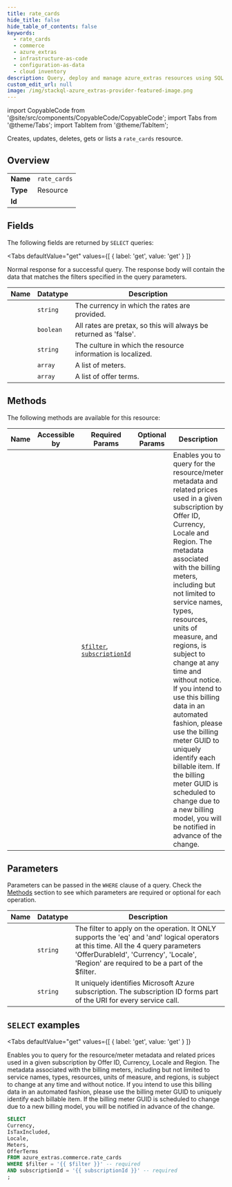 ```yaml
--- 
title: rate_cards
hide_title: false
hide_table_of_contents: false
keywords:
  - rate_cards
  - commerce
  - azure_extras
  - infrastructure-as-code
  - configuration-as-data
  - cloud inventory
description: Query, deploy and manage azure_extras resources using SQL
custom_edit_url: null
image: /img/stackql-azure_extras-provider-featured-image.png
---
```


import CopyableCode from '@site/src/components/CopyableCode/CopyableCode';
import Tabs from '@theme/Tabs';
import TabItem from '@theme/TabItem';

Creates, updates, deletes, gets or lists a <code>rate_cards</code> resource.

## Overview
<table><tbody>
<tr><td><b>Name</b></td><td><code>rate_cards</code></td></tr>
<tr><td><b>Type</b></td><td>Resource</td></tr>
<tr><td><b>Id</b></td><td><CopyableCode code="azure_extras.commerce.rate_cards" /></td></tr>
</tbody></table>

## Fields

The following fields are returned by `SELECT` queries:

<Tabs
    defaultValue="get"
    values={[
        { label: 'get', value: 'get' }
    ]}
>
<TabItem value="get">

Normal response for a successful query. The response body will contain the data that matches the filters specified in the query parameters.

<table>
<thead>
    <tr>
    <th>Name</th>
    <th>Datatype</th>
    <th>Description</th>
    </tr>
</thead>
<tbody>
<tr>
    <td><CopyableCode code="Currency" /></td>
    <td><code>string</code></td>
    <td>The currency in which the rates are provided.</td>
</tr>
<tr>
    <td><CopyableCode code="IsTaxIncluded" /></td>
    <td><code>boolean</code></td>
    <td>All rates are pretax, so this will always be returned as 'false'.</td>
</tr>
<tr>
    <td><CopyableCode code="Locale" /></td>
    <td><code>string</code></td>
    <td>The culture in which the resource information is localized.</td>
</tr>
<tr>
    <td><CopyableCode code="Meters" /></td>
    <td><code>array</code></td>
    <td>A list of meters.</td>
</tr>
<tr>
    <td><CopyableCode code="OfferTerms" /></td>
    <td><code>array</code></td>
    <td>A list of offer terms.</td>
</tr>
</tbody>
</table>
</TabItem>
</Tabs>

## Methods

The following methods are available for this resource:

<table>
<thead>
    <tr>
    <th>Name</th>
    <th>Accessible by</th>
    <th>Required Params</th>
    <th>Optional Params</th>
    <th>Description</th>
    </tr>
</thead>
<tbody>
<tr>
    <td><a href="#get"><CopyableCode code="get" /></a></td>
    <td><CopyableCode code="select" /></td>
    <td><a href="#parameter-$filter"><code>$filter</code></a>, <a href="#parameter-subscriptionId"><code>subscriptionId</code></a></td>
    <td></td>
    <td>Enables you to query for the resource/meter metadata and related prices used in a given subscription by Offer ID, Currency, Locale and Region. The metadata associated with the billing meters, including but not limited to service names, types, resources, units of measure, and regions, is subject to change at any time and without notice. If you intend to use this billing data in an automated fashion, please use the billing meter GUID to uniquely identify each billable item. If the billing meter GUID is scheduled to change due to a new billing model, you will be notified in advance of the change. </td>
</tr>
</tbody>
</table>

## Parameters

Parameters can be passed in the `WHERE` clause of a query. Check the [Methods](#methods) section to see which parameters are required or optional for each operation.

<table>
<thead>
    <tr>
    <th>Name</th>
    <th>Datatype</th>
    <th>Description</th>
    </tr>
</thead>
<tbody>
<tr id="parameter-$filter">
    <td><CopyableCode code="$filter" /></td>
    <td><code>string</code></td>
    <td>The filter to apply on the operation. It ONLY supports the 'eq' and 'and' logical operators at this time. All the 4 query parameters 'OfferDurableId',  'Currency', 'Locale', 'Region' are required to be a part of the $filter.</td>
</tr>
<tr id="parameter-subscriptionId">
    <td><CopyableCode code="subscriptionId" /></td>
    <td><code>string</code></td>
    <td>It uniquely identifies Microsoft Azure subscription. The subscription ID forms part of the URI for every service call.</td>
</tr>
</tbody>
</table>

## `SELECT` examples

<Tabs
    defaultValue="get"
    values={[
        { label: 'get', value: 'get' }
    ]}
>
<TabItem value="get">

Enables you to query for the resource/meter metadata and related prices used in a given subscription by Offer ID, Currency, Locale and Region. The metadata associated with the billing meters, including but not limited to service names, types, resources, units of measure, and regions, is subject to change at any time and without notice. If you intend to use this billing data in an automated fashion, please use the billing meter GUID to uniquely identify each billable item. If the billing meter GUID is scheduled to change due to a new billing model, you will be notified in advance of the change. 

```sql
SELECT
Currency,
IsTaxIncluded,
Locale,
Meters,
OfferTerms
FROM azure_extras.commerce.rate_cards
WHERE $filter = '{{ $filter }}' -- required
AND subscriptionId = '{{ subscriptionId }}' -- required
;
```
</TabItem>
</Tabs>
